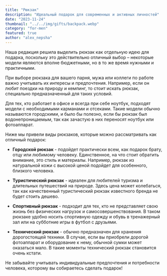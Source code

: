 ```yaml
---
title: "Рюкзак"
description: "Идеальный подарок для современных и активных личностей"
date: "2023-11-24"
thumbnail: "../../img/gifts/backpack.webp"
category: "for-men"
featured: true
author: "alex_nepsha"
---
```


Наша редакция решила выделить рюкзак как отдельную идею для подарка, поскольку это действительно отличный выбор – некоторые модели являются вполне бюджетными, но в то же время нужными и практичными.

При выборе рюкзака для вашего парня, мужа или коллеги по работе важно учитывать их интересы и предпочтения. Например, если он любит поездки на природу и кемпинг, то стоит искать рюкзак, специально предназначенный для таких условий.

Для тех, кто работает в офисе и всегда при себе ноутбук, подходят модели с необходимыми карманами и отсеками. Такие модели обычно называются городскими, и было бы полезно, если бы рюкзак был водонепроницаемым, так как зачастую в них переносят ноутбук или фотоаппарат.

Ниже мы привели виды рюкзаков, которые можно рассматривать как отличный подарок:

- **Городской рюкзак** - подойдет практически всем, как подарок брату, отцу или любимому человеку. Единственное, на что стоит обратить внимание, это стиль и материалы. Например, рюкзак из натуральной кожи с высокой ценой подойдет для особенного, близкого человека.

- **Туристический рюкзак** - идеален для любителей туризма и длительных путешествий на природе. Здесь цена может колебаться, так как качественный туристический рюкзак известного бренда не будет стоить дешево.

- **Спортивный рюкзак** - подходит для тех, кто не представляет свою жизнь без физических нагрузок и самосовершенствования. В таком рюкзаке удобно носить спортивную одежду и обувь в тренажерный зал или на субботние игры в футбол с друзьями.

- **Технический рюкзак** - обычно предназначен для хранения дорогостоящей техники. В случае, если вы приобрели дорогой фотоаппарат и оборудование к нему, обычной сумки может оказаться мало. В такие моменты технический рюкзак становится очень кстати.

Не забывайте учитывать индивидуальные предпочтения и потребности человека, которому вы собираетесь сделать подарок!
